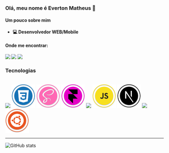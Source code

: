 ### Olá, meu nome é Everton Matheus 👋

<h4> Um pouco sobre mim <h4/>
   <ul>
        <li> 💻 Desenvolvedor WEB/Mobile </li>
    </ul>

  <h4> Onde me encontrar: <h4/>
      <div> 
            <a href="https://instagram.com/evertonmdev" target="_blank"><img src="https://img.shields.io/badge/-Instagram-%23E4405F?style=for-the-badge&logo=instagram&logoColor=white" target="_blank"></a>
            <a href = "mailto:matheus.enterprise.3578@gmail.com"><img src="https://img.shields.io/badge/-Gmail-%23333?style=for-the-badge&logo=gmail&logoColor=white" target="_blank"></a>
            <a href="https://www.linkedin.com/in/evertonmdev" target="_blank"><img src="https://img.shields.io/badge/-LinkedIn-%230077B5?style=for-the-badge&logo=linkedin&logoColor=white" target="_blank"></a>   
      </div>


<h3> Tecnologias </h3>
<div style="display: inline_block"><br>
   <img width="75px" src="https://cdn.jsdelivr.net/gh/devicons/devicon/icons/html5/html5-original-wordmark.svg" />
   <img width="75px" src="https://github.com/Pedro-Murilo/icons-for-readme/blob/main/.github/css-icon.svg" alt="CSS Icon" />
   <img width="75px" src="https://github.com/Pedro-Murilo/icons-for-readme/blob/main/.github/sass-icon.svg" alt="SASS Icon" />
   <img width="75px" src="https://github.com/Pedro-Murilo/icons-for-readme/blob/main/.github/framer-motion-icon.svg" alt="Framer Motion Icon" />
   <img width="75px" src="https://cdn.jsdelivr.net/gh/devicons/devicon/icons/java/java-original-wordmark.svg" />
   <img width="75px" src="https://github.com/Pedro-Murilo/icons-for-readme/blob/main/.github/js-icon.svg" alt="Javascript Icon" />
   <img width="75px" src="https://github.com/Pedro-Murilo/icons-for-readme/blob/main/.github/nextjs-icon.svg" alt="NextJS Icon" /      
   <img width="75px" src="https://github.com/Pedro-Murilo/icons-for-readme/blob/main/.github/react-icon.svg" alt="ReactJS Icon" />
   <img width="75px" src="https://cdn.jsdelivr.net/gh/devicons/devicon/icons/tailwindcss/tailwindcss-original-wordmark.svg" />
   <img width="75px" src="https://github.com/Pedro-Murilo/icons-for-readme/blob/main/.github/ubuntu-icon.svg" alt="Ubuntu Icon" />
</div>
    
<hr>

 ![GitHub stats](https://github-readme-stats.vercel.app/api?username=evertonmdev\&rank_icon=github)
